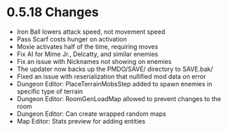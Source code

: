 # 0.5.18 Changes #

* Iron Ball lowers attack speed, not movement speed
* Pass Scarf costs hunger on activation
* Moxie activates half of the time, requiring moves
* Fix AI for Mime Jr., Delcatty, and similar enemies
* Fix an issue with Nicknames not showing on enemies
* The updater now backs up the PMDO/SAVE/ directory to SAVE.bak/
* Fixed an issue with reserialization that nullified mod data on error
* Dungeon Editor: PlaceTerrainMobsStep added to spawn enemies in specific type of terrain
* Dungeon Editor: RoomGenLoadMap allowed to prevent changes to the room
* Dungeon Editor: Can create wrapped random maps
* Map Editor: Stats preview for adding entities